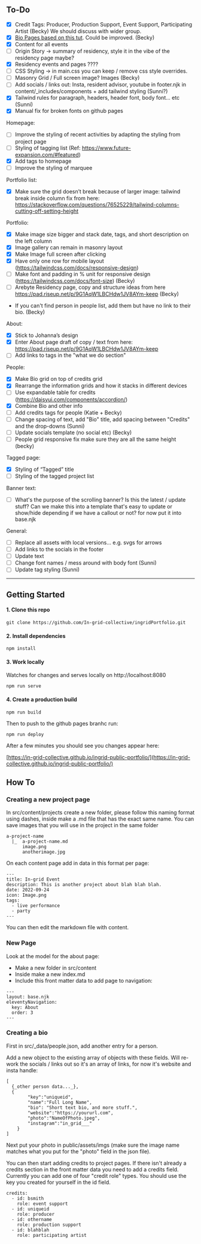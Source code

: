 ## To-Do

- [X] Credit Tags: Producer, Production Support, Event Support, Participating Artist (Becky) We should discuss with wider group.
- [X] [Bio Pages based on this tut](https://www.raymondcamden.com/2020/08/24/supporting-multiple-authors-in-an-eleventy-blog). Could be improved. (Becky)
- [X] Content for all events
- [ ] Origin Story -> summary of residency, style it in the vibe of the residency page maybe? 
- [X] Residency events and pages ???? 
- [ ] CSS Styling -> in main.css you can keep / remove css style overrides. 
- [ ] Masonry Grid / Full screen image? Images (Becky)
- [ ] Add socials / links out: Insta, resident advisor, youtube in footer.njk in content/_includes/components + add tailwind styling (Sunni?)
- [X] Tailwind rules for paragraph, headers, header font, body font... etc (Sunni)
- [X] Manual fix for broken fonts on github pages

Homepage:
- [ ] Improve the styling of recent activities by adapting the styling from project page
- [ ] Styling of tagging list (Ref: https://www.future-expansion.com/#featured)
- [X] Add tags to homepage
- [ ] Improve the styling of marquee 

Portfolio list:
- [X] Make sure the grid doesn’t break because of larger image: tailwind break inside column fix from here: https://stackoverflow.com/questions/76525229/tailwind-columns-cutting-off-setting-height

Portfolio:
- [X] Make image size bigger and stack date, tags, and short description on the left column
- [X] Image gallery can remain in masonry layout
- [X] Make Image full screen after clicking
- [X] Have only one row for mobile layout (https://tailwindcss.com/docs/responsive-design)
- [ ] Make font and padding in % unit for responsive design (https://tailwindcss.com/docs/font-size) (Becky)
- [ ] Arebyte Residency page, copy and structure ideas from here https://pad.riseup.net/p/9G1AqW1LBCHdw1JV8AYm-keep (Becky)
- If you can't find person in people list, add them but have no link to their bio. (Becky)

About:
- [X] Stick to Johanna’s design 
- [X] Enter About page draft of copy / text from here: https://pad.riseup.net/p/9G1AqW1LBCHdw1JV8AYm-keep 
- [ ] Add links to tags in the "what we do section" 

People:
- [X] Make Bio grid on top of credits grid
- [X] Rearrange the information grids and how it stacks in different devices
- [ ] Use expandable table for credits (https://daisyui.com/components/accordion/)
- [X] Combine Bio and other info 
- [ ] Add credits tags for people (Katie + Becky)
- [ ] Change spacing of text, add "Bio" title, add spacing between "Credits" and the drop-downs (Sunni)
- [ ] Update socials template (no social etc) (Becky)
- [ ] People grid responsive fix make sure they are all the same height (becky)

Tagged page:
- [X] Styling of “Tagged” title
- [ ] Styling of the tagged project list

Banner text:
- [ ] What's the purpose of the scrolling banner? Is this the latest / update stuff? Can we make this into a template that's easy to update or show/hide depending if we have a callout or not? for now put it into base.njk


General:
- [ ] Replace all assets with local versions... e.g. svgs for arrows
- [ ] Add links to the socials in the footer
- [ ] Update text 
- [ ] Change font names / mess around with body font (Sunni)
- [ ] Update tag styling (Sunni)

---

## Getting Started


#### 1. Clone this repo

```
git clone https://github.com/In-grid-collective/ingridPortfolio.git
```

#### 2. Install dependencies

```
npm install
```

#### 3. Work locally
Watches for changes and serves locally on http://localhost:8080

```
npm run serve
```

#### 4. Create a production build

```
npm run build
```

Then to push to the github pages branhc run:

```
npm run deploy
```

After a few minutes you should see you changes appear here:

[https://in-grid-collective.github.io/ingrid-public-portfolio/](https://in-grid-collective.github.io/ingrid-public-portfolio/)



## How To


### Creating a new project page

In src/content/projects create a new folder, please follow this naming format using dashes, inside make a .md file that has the exact same name. You can save images that you will use in the project in the same folder

```
a-project-name
  |_  a-project-name.md
      image.png
      anotherimage.jpg
```

On each content page add in data in this format per page:

```
---
title: In-grid Event
description: This is another project about blah blah blah.
date: 2022-09-24
icon: Image.png
tags:
  - live performance
  - party
---
```

You can then edit the markdown file with content. 


### New Page

Look at the model for the about page:

- Make a new folder in src/content
- Inside make a new index.md
- Include this front matter data to add page to navigation:

```
---
layout: base.njk
eleventyNavigation:
  key: About
  order: 3
---
```

### Creating a bio

First in src/_data/people.json, add another entry for a person.

Add a new object to the existing array of objects with these fields. Will re-work the socials / links out so it's an array of links, for now it's website and insta handle:

```
[
  {_other person data..._},
  {
		"key":"uniqueid",
		"name":"Full Long Name",
		"bio": "Short text bio, and more stuff.",
		"website":"https://yoururl.com",
		"photo":"NameOfPhoto.jpeg",
		"instagram":"in_grid___"
	}
]

```

Next put your photo in public/assets/imgs (make sure the image name matches what you put for the "photo" field in the json file).

You can then start adding credits to project pages. If there isn't already a credits section in the front matter data you need to add a credits field. Currently you can add one of four "credit role" types. You should use the key you created for yourself in the id field. 

```
credits: 
  - id: bsmith
    role: event support
  - id: uniqueid
    role: producer
  - id: othername
    role: production support
  - id: blahblah
    role: participating artist
```


